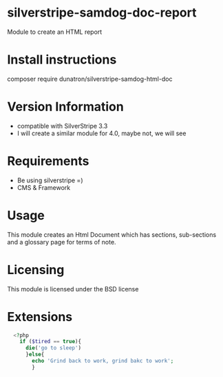 # silverstripe-samdog-doc-report
Module to create an HTML report
# Install instructions
composer require dunatron/silverstripe-samdog-html-doc

# Version Information
* compatible with SilverStripe 3.3
* I will create a similar module for 4.0, maybe not, we will see

# Requirements
  * Be using silverstripe =)
  * CMS & Framework

# Usage
This module creates an Html Document which has sections, sub-sections and a glossary page for terms of note.

# Licensing
This module is licensed under the BSD license

# Extensions
```php
  <?php
    if ($tired == true){
      die('go to sleep')
      }else{
        echo 'Grind back to work, grind bakc to work';
        }
```

